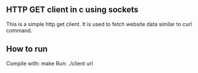 ## HTTP GET client in c using sockets

This is a simple http get client. It is used to fetch website data similar to curl command.

## How to run

Compile with: make
Run: ./client url
